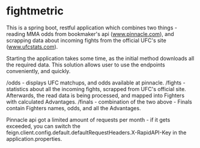 ﻿# fightmetric

This is a spring boot, restful application which combines two things - reading MMA odds from bookmaker's api
(www.pinnacle.com), and scrapping data about incoming fights from the official UFC's site (www.ufcstats.com).

Starting the application takes some time, as the initial method downloads all the required data. This solution allows
user to use the endpoints conveniently, and quickly.

/odds - displays UFC matchups, and odds available at pinnacle. 
/fights - statistics about all the incoming fights, scrapped from UFC's official site. Afterwards, the read
data is being processed, and mapped into Fighters with calculated Advantages.
/finals - combination of the two above - Finals contain Fighters names, odds, and all the Advantages.

Pinnacle api got a limited amount of requests per month - if it gets exceeded, you can switch the
feign.client.config.default.defaultRequestHeaders.X-RapidAPI-Key
in the application.properties.

